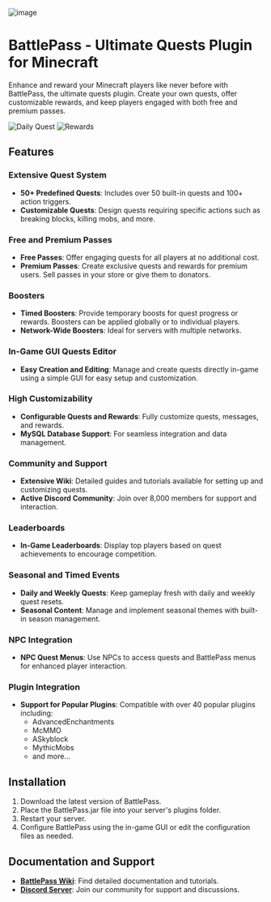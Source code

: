![image](https://github.com/user-attachments/assets/2ba0c0e7-6999-410b-9c71-6be18018f9a9)


# BattlePass - Ultimate Quests Plugin for Minecraft

Enhance and reward your Minecraft players like never before with BattlePass, the ultimate quests plugin. Create your own quests, offer customizable rewards, and keep players engaged with both free and premium passes. 

![Daily Quest](https://advancedplugins.net/img/bp/daily-weekly-quests.gif) ![Rewards](https://advancedplugins.net/img/bp/rewards.gif)
## Features

### Extensive Quest System
- **50+ Predefined Quests**: Includes over 50 built-in quests and 100+ action triggers.
- **Customizable Quests**: Design quests requiring specific actions such as breaking blocks, killing mobs, and more.

### Free and Premium Passes
- **Free Passes**: Offer engaging quests for all players at no additional cost.
- **Premium Passes**: Create exclusive quests and rewards for premium users. Sell passes in your store or give them to donators.

### Boosters
- **Timed Boosters**: Provide temporary boosts for quest progress or rewards. Boosters can be applied globally or to individual players.
- **Network-Wide Boosters**: Ideal for servers with multiple networks.

### In-Game GUI Quests Editor
- **Easy Creation and Editing**: Manage and create quests directly in-game using a simple GUI for easy setup and customization.

### High Customizability
- **Configurable Quests and Rewards**: Fully customize quests, messages, and rewards.
- **MySQL Database Support**: For seamless integration and data management.

### Community and Support
- **Extensive Wiki**: Detailed guides and tutorials available for setting up and customizing quests.
- **Active Discord Community**: Join over 8,000 members for support and interaction.

### Leaderboards
- **In-Game Leaderboards**: Display top players based on quest achievements to encourage competition.

### Seasonal and Timed Events
- **Daily and Weekly Quests**: Keep gameplay fresh with daily and weekly quest resets.
- **Seasonal Content**: Manage and implement seasonal themes with built-in season management.

### NPC Integration
- **NPC Quest Menus**: Use NPCs to access quests and BattlePass menus for enhanced player interaction.

### Plugin Integration
- **Support for Popular Plugins**: Compatible with over 40 popular plugins including:
  - AdvancedEnchantments
  - McMMO
  - ASkyblock
  - MythicMobs
  - and more...

## Installation

1. Download the latest version of BattlePass.
2. Place the BattlePass.jar file into your server's plugins folder.
3. Restart your server.
4. Configure BattlePass using the in-game GUI or edit the configuration files as needed.

## Documentation and Support

- **[BattlePass Wiki](https://battlepass.advancedplugins.net/)**: Find detailed documentation and tutorials.
- **[Discord Server](https://discord.com/invite/tm9QzqvmQA)**: Join our community for support and discussions.
